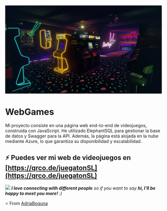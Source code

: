 <p align="center">
  <img src="https://github.com/AdriaBoguna/WebGames/blob/main/SRC_Index/backk.jpeg" />
</p>

# WebGames
Mi proyecto consiste en una página web end-to-end de videojuegos, construida con JavaScript. He utilizado ElephantSQL para gestionar la base de datos y Swagger para la API. Además, la página está alojada en la nube mediante Azure, lo que garantiza su disponibilidad y escalabilidad.


⚡ Puedes ver mi web de videojuegos en [https://qrco.de/juegatonSL](https://qrco.de/juegatonSL)
---
<img src="https://media.giphy.com/media/LnQjpWaON8nhr21vNW/giphy.gif" width="60"> <em><b>I love connecting with different people</b> so if you want to say <b>hi, I'll be happy to meet you more!</b> :)</em>

⭐️ From [AdriaBoguna](https://github.com/AdriaBoguna)
